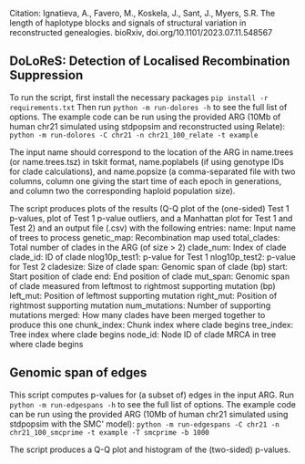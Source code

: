 Citation: Ignatieva, A., Favero, M., Koskela, J., Sant, J., Myers, S.R. The length of haplotype blocks and signals of structural variation in reconstructed genealogies. bioRxiv, doi.org/10.1101/2023.07.11.548567 

## DoLoReS: Detection of Localised Recombination Suppression

To run the script, first install the necessary packages
    `pip install -r requirements.txt`
Then run
    `python -m run-dolores -h`
to see the full list of options.
The example code can be run using the provided ARG (10Mb of human chr21 simulated using stdpopsim and reconstructed using Relate):
    `python -m run-dolores -C chr21 -n chr21_100_relate -t example`
    
The input name should correspond to the location of the ARG in name.trees (or name.trees.tsz) in tskit format, name.poplabels (if using genotype IDs for clade calculations), and name.popsize (a comma-separated file with two columns, column one giving the start time of each epoch in generations, and column two the corresponding haploid population size).

The script produces plots of the results (Q-Q plot of the (one-sided) Test 1 p-values, plot of Test 1 p-value outliers, and a Manhattan plot for Test 1 and Test 2) and an output file (.csv) with the following entries:
   name: Input name of trees to process
   genetic_map: Recombination map used
   total_clades: Total number of clades in the ARG (of size > 2)
   clade_num: Index of clade
   clade_id: ID of clade
   nlog10p_test1: p-value for Test 1
   nlog10p_test2: p-value for Test 2
   cladesize: Size of clade
   span: Genomic span of clade (bp)
   start: Start position of clade
   end: End position of clade
   mut_span: Genomic span of clade measured from leftmost to rightmost supporting mutation (bp)
   left_mut: Position of leftmost supporting mutation
   right_mut: Position of rightmost supporting mutation
   num_mutations: Number of supporting mutations
   merged: How many clades have been merged together to produce this one
   chunk_index: Chunk index where clade begins
   tree_index: Tree index where clade begins
   node_id: Node ID of clade MRCA in tree where clade begins
   
## Genomic span of edges

This script computes p-values for (a subset of) edges in the input ARG. Run
    `python -m run-edgespans -h`
to see the full list of options.
The example code can be run using the provided ARG (10Mb of human chr21 simulated using stdpopsim with the SMC' model):
    `python -m run-edgespans -C chr21 -n chr21_100_smcprime -t example -T smcprime -b 1000`

The script produces a Q-Q plot and histogram of the (two-sided) p-values.